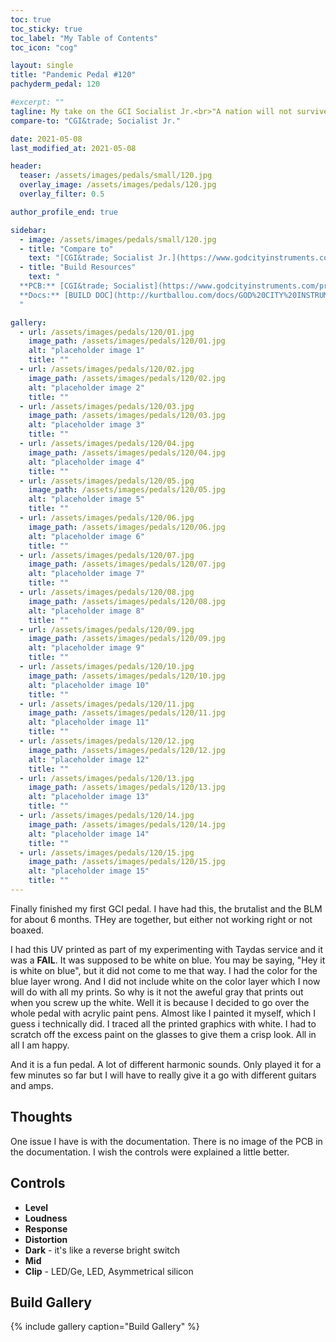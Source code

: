 ```yaml
---
toc: true
toc_sticky: true
toc_label: "My Table of Contents"
toc_icon: "cog"

layout: single
title: "Pandemic Pedal #120"
pachyderm_pedal: 120

#excerpt: ""
tagline: My take on the GCI Socialist Jr.<br>"A nation will not survive morally or economically when so few have so much and so many have so little" - Bernie Sanders
compare-to: "CGI&trade; Socialist Jr."

date: 2021-05-08
last_modified_at: 2021-05-08

header:
  teaser: /assets/images/pedals/small/120.jpg
  overlay_image: /assets/images/pedals/120.jpg
  overlay_filter: 0.5

author_profile_end: true

sidebar:
  - image: /assets/images/pedals/small/120.jpg
  - title: "Compare to"
    text: "[CGI&trade; Socialist Jr.](https://www.godcityinstruments.com/products/socialist-jr)"
  - title: "Build Resources"
    text: "
  **PCB:** [CGI&trade; Socialist](https://www.godcityinstruments.com/products/socialist-jr)<br>
  **Docs:** [BUILD DOC](http://kurtballou.com/docs/GOD%20CITY%20INSTRUMENTS%20-%20Socialist%20Jr.%20V1.0%20Build%20guide.pdf)
  "

gallery:
  - url: /assets/images/pedals/120/01.jpg
    image_path: /assets/images/pedals/120/01.jpg
    alt: "placeholder image 1"
    title: ""
  - url: /assets/images/pedals/120/02.jpg
    image_path: /assets/images/pedals/120/02.jpg
    alt: "placeholder image 2"
    title: ""
  - url: /assets/images/pedals/120/03.jpg
    image_path: /assets/images/pedals/120/03.jpg
    alt: "placeholder image 3"
    title: ""
  - url: /assets/images/pedals/120/04.jpg
    image_path: /assets/images/pedals/120/04.jpg
    alt: "placeholder image 4"
    title: ""
  - url: /assets/images/pedals/120/05.jpg
    image_path: /assets/images/pedals/120/05.jpg
    alt: "placeholder image 5"
    title: ""
  - url: /assets/images/pedals/120/06.jpg
    image_path: /assets/images/pedals/120/06.jpg
    alt: "placeholder image 6"
    title: ""
  - url: /assets/images/pedals/120/07.jpg
    image_path: /assets/images/pedals/120/07.jpg
    alt: "placeholder image 7"
    title: ""
  - url: /assets/images/pedals/120/08.jpg
    image_path: /assets/images/pedals/120/08.jpg
    alt: "placeholder image 8"
    title: ""
  - url: /assets/images/pedals/120/09.jpg
    image_path: /assets/images/pedals/120/09.jpg
    alt: "placeholder image 9"
    title: ""
  - url: /assets/images/pedals/120/10.jpg
    image_path: /assets/images/pedals/120/10.jpg
    alt: "placeholder image 10"
    title: ""
  - url: /assets/images/pedals/120/11.jpg
    image_path: /assets/images/pedals/120/11.jpg
    alt: "placeholder image 11"
    title: ""
  - url: /assets/images/pedals/120/12.jpg
    image_path: /assets/images/pedals/120/12.jpg
    alt: "placeholder image 12"
    title: ""
  - url: /assets/images/pedals/120/13.jpg
    image_path: /assets/images/pedals/120/13.jpg
    alt: "placeholder image 13"
    title: ""
  - url: /assets/images/pedals/120/14.jpg
    image_path: /assets/images/pedals/120/14.jpg
    alt: "placeholder image 14"
    title: ""
  - url: /assets/images/pedals/120/15.jpg
    image_path: /assets/images/pedals/120/15.jpg
    alt: "placeholder image 15"
    title: ""
---
```


Finally finished my first GCI pedal. I have had this, the brutalist and the BLM for about 6 months. THey are together, but either not working right or not boaxed. 

I had this UV printed as part of my experimenting with  Taydas service and it was a **FAIL**. It was supposed to be white on blue. You may be saying, "Hey it is white on blue", but it did not come to me that way. I had the color for the blue layer wrong. And I did not include white on the color layer which I now will do with all my prints. So why is it not the aweful gray that prints out when you screw up the white. Well it is because I decided to go over the whole pedal with acrylic paint pens. Almost like I painted it myself, which I guess i technically did. I traced all the printed graphics with white. I had to scratch off the excess paint on the glasses to give them a crisp look. All in all I am happy. 

And it is a fun pedal. A lot of different harmonic sounds. Only played it for a few minutes so far but I will have to really give it a go with different guitars and amps.

## Thoughts

One issue I have is with the documentation. There is no image of the PCB in the documentation. I wish the controls were explained a little better.

## Controls

* **Level**
* **Loudness**
* **Response**
* **Distortion**
* **Dark** - it's like a reverse bright switch
* **Mid** 
* **Clip** - LED/Ge, LED, Asymmetrical silicon

## Build Gallery ##

{% include gallery caption="Build Gallery" %}